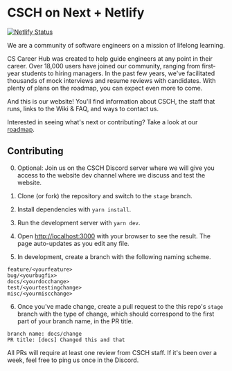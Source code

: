 # CSCH on Next + Netlify

[![Netlify Status](https://api.netlify.com/api/v1/badges/076322a1-ac5f-457f-8028-9e33d088fba0/deploy-status)](https://app.netlify.com/sites/cscareerhub-next/deploys)

We are a community of software engineers on a mission of lifelong learning.

CS Career Hub was created to help guide engineers at any point in their career. Over 18,000 users have joined our community, ranging from first-year students to hiring managers. In the past few years, we've facilitated thousands of mock interviews and resume reviews with candidates. With plenty of plans on the roadmap, you can expect even more to come.

And this is our website! You'll find information about CSCH, the staff that runs, links to the Wiki & FAQ, and ways to contact us.

Interested in seeing what's next or contributing? Take a look at our [roadmap](https://github.com/cscareerhub/csch-web/projects/1).

## Contributing

0. Optional: Join us on the CSCH Discord server where we will give you access to the website dev channel where we discuss and test the website.

1. Clone (or fork) the repository and switch to the `stage` branch.

2. Install dependencies with `yarn install`.

3. Run the development server with `yarn dev`.

4. Open [http://localhost:3000](http://localhost:3000) with your browser to see the result. The page auto-updates as you edit any file.

5. In development, create a branch with the following naming scheme.

```
feature/<yourfeature>
bug/<yourbugfix>
docs/<yourdocchange>
test/<yourtestingchange>
misc/<yourmiscchange>
```

6. Once you've made change, create a pull request to the this repo's `stage` branch with the type of change, which should correspond to the first part of your branch name, in the PR title.

```
branch name: docs/change
PR title: [docs] Changed this and that
```

All PRs will require at least one review from CSCH staff. If it's been over a week, feel free to ping us once in the Discord.
